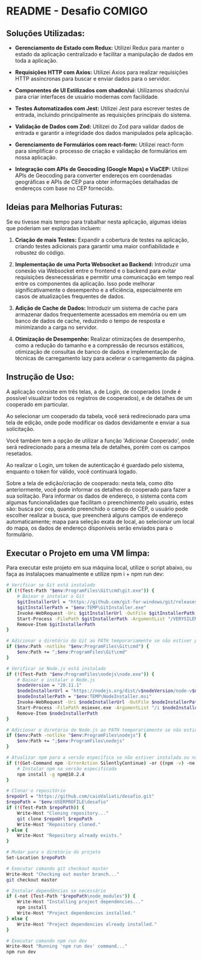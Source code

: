 # README - Desafio COMIGO

## Soluções Utilizadas:

- **Gerenciamento de Estado com Redux:** Utilizei Redux para manter o estado da aplicação centralizado e facilitar a manipulação de dados em toda a aplicação.
  
- **Requisições HTTP com Axios:** Utilizei Axios para realizar requisições HTTP assíncronas para buscar e enviar dados para o servidor.

- **Componentes de UI Estilizados com shadcn/ui:** Utilizamos shadcn/ui para criar interfaces de usuário modernas com facilidade.

- **Testes Automatizados com Jest:** Utilizei Jest para escrever testes de entrada, incluindo principalmente as requisições principais do sistema.

- **Validação de Dados com Zod:** Utilizei do Zod para validar dados de entrada e garantir a integridade dos dados manipulados pela aplicação.

- **Gerenciamento de Formulários com react-form:** Utilizei react-form para simplificar o processo de criação e validação de formulários em nossa aplicação.

- **Integração com APIs de Geocoding (Google Maps) e ViaCEP:** Utilizei APIs de Geocoding para converter endereços em coordenadas geográficas e APIs de CEP para obter informações detalhadas de endereços com base no CEP fornecido.

## Ideias para Melhorias Futuras:

Se eu tivesse mais tempo para trabalhar nesta aplicação, algumas ideias que poderiam ser exploradas incluem:

1. **Criação de mais Testes:** Expandir a cobertura de testes na aplicação, criando testes adicionais para garantir uma maior confiabilidade e robustez do código.

2. **Implementação de uma Porta Websocket ao Backend:** Introduzir uma conexão via Websocket entre o frontend e o backend para evitar requisições desnecessárias e permitir uma comunicação em tempo real entre os componentes da aplicação. Isso pode melhorar significativamente o desempenho e a eficiência, especialmente em casos de atualizações frequentes de dados.

3. **Adição de Cache de Dados:** Introduzir um sistema de cache para armazenar dados frequentemente acessados ​​em memória ou em um banco de dados de cache, reduzindo o tempo de resposta e minimizando a carga no servidor.

4. **Otimização de Desempenho:** Realizar otimizações de desempenho, como a redução do tamanho e a compressão de recursos estáticos, otimização de consultas de banco de dados e implementação de técnicas de carregamento lazy para acelerar o carregamento da página.

## Instrução de Uso:

A aplicação consiste em três telas, a de Login, de cooperados (onde é possível visualizar todos os registros de cooperados), e de detalhes de um cooperado em particular. 

Ao selecionar um cooperado da tabela, você será redirecionado para uma tela de edição, onde pode modificar os dados devidamente e enviar a sua solicitação.

Você também tem a opção de utilizar a função 'Adicionar Cooperado', onde será redirecionado para a mesma tela de detalhes, porém com os campos resetados.

Ao realizar o Login, um token de autenticação é guardado pelo sistema, enquanto o token for válido, você continuará logado.

Sobre a tela de edição/criação de cooperado: nesta tela, como dito anteriormente, você pode informar os detalhes do cooperado para fazer a sua solitação. Para informar os dados de endereço, o sistema conta com algumas funcionalidades que facilitam o preenchimento pelo usuário, estes são: busca por cep, quando preenchido o campo de CEP, o usuário pode escolher realizar a busca, que preencherá alguns campos de endereço automaticamente; mapa para seleção exata de local, ao selecionar um local do mapa, os dados de endereço disponíveis serão enviados para o formulário. 

## Executar o Projeto em uma VM limpa:

Para executar este projeto em sua máquina local, utilize o script abaixo, ou faça as instalaçoes manualmente e utilize npm i + npm run dev:

```bash
# Verificar se Git está instalado
if (!(Test-Path "$env:ProgramFiles\Git\cmd\git.exe")) {
    # Baixar e instalar o Git
    $gitInstallerUrl = "https://github.com/git-for-windows/git/releases/download/v2.35.1.windows.2/Git-2.35.1.2-64-bit.exe"
    $gitInstallerPath = "$env:TEMP\GitInstaller.exe"
    Invoke-WebRequest -Uri $gitInstallerUrl -OutFile $gitInstallerPath
    Start-Process -FilePath $gitInstallerPath -ArgumentList "/VERYSILENT /NORESTART /SUPPRESSMSGBOXES" -Wait
    Remove-Item $gitInstallerPath
}

# Adicionar o diretório do Git ao PATH temporariamente se não estiver presente
if ($env:Path -notlike "$env:ProgramFiles\Git\cmd") {
    $env:Path += ";$env:ProgramFiles\Git\cmd"
}

# Verificar se Node.js está instalado
if (!(Test-Path "$env:ProgramFiles\nodejs\node.exe")) {
    # Baixar e instalar o Node.js
    $nodeVersion = "20.11.1"
    $nodeInstallerUrl = "https://nodejs.org/dist/v$nodeVersion/node-v$nodeVersion-x64.msi"
    $nodeInstallerPath = "$env:TEMP\NodeInstaller.msi"
    Invoke-WebRequest -Uri $nodeInstallerUrl -OutFile $nodeInstallerPath
    Start-Process -FilePath msiexec.exe -ArgumentList "/i $nodeInstallerPath /qn" -Wait
    Remove-Item $nodeInstallerPath
}

# Adicionar o diretório do Node.js ao PATH temporariamente se não estiver presente
if ($env:Path -notlike "$env:ProgramFiles\nodejs") {
    $env:Path += ";$env:ProgramFiles\nodejs"
}

# Atualizar npm para a versão específica se não estiver instalada ou não for a versão correta
if (!(Get-Command npm -ErrorAction SilentlyContinue) -or ((npm -v) -ne "10.2.4")) {
    # Instalar npm na versão especificada
    npm install -g npm@10.2.4
}

# Clonar o repositório
$repoUrl = "https://github.com/caioValiati/desafio.git"
$repoPath = "$env:USERPROFILE\desafio"
if (!(Test-Path $repoPath)) {
    Write-Host "Cloning repository..."
    git clone $repoUrl $repoPath
    Write-Host "Repository cloned."
} else {
    Write-Host "Repository already exists."
}

# Mudar para o diretório do projeto
Set-Location $repoPath

# Executar comando git checkout master
Write-Host "Checking out master branch..."
git checkout master

# Instalar dependências se necessário
if (-not (Test-Path "$repoPath\node_modules")) {
    Write-Host "Installing project dependencies..."
    npm install
    Write-Host "Project dependencies installed."
} else {
    Write-Host "Project dependencies already installed."
}

# Executar comando npm run dev
Write-Host "Running 'npm run dev' command..."
npm run dev
